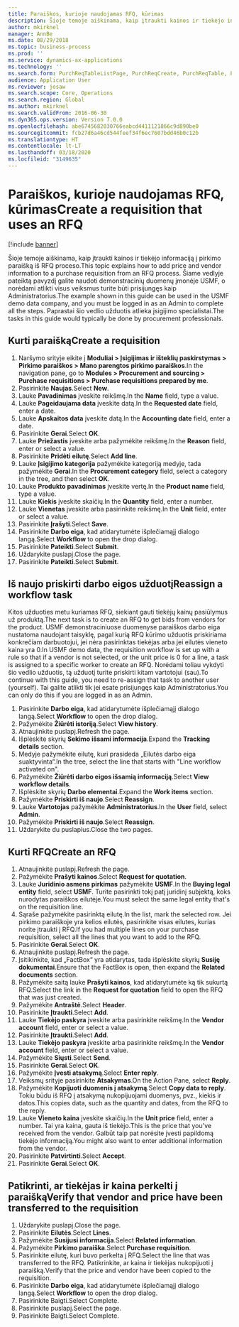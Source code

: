 ```yaml
---
title: Paraiškos, kurioje naudojamas RFQ, kūrimas
description: Šioje temoje aiškinama, kaip įtraukti kainos ir tiekėjo informaciją į pirkimo paraišką iš RFQ proceso.
author: mkirknel
manager: AnnBe
ms.date: 08/29/2018
ms.topic: business-process
ms.prod: ''
ms.service: dynamics-ax-applications
ms.technology: ''
ms.search.form: PurchReqTableListPage, PurchReqCreate, PurchReqTable, PurchReqLineRelatedDocuments, EcoResCategorySingleLookup, PurchReqWorkflowDropDialog, WorkflowSubmitDialog, WorkflowStatus, WorkflowWorkItemActionDialog, WorkflowUserListLookup, PurchReqCopyRFQ, SysDataAreaSelectLookup, PurchRFQCaseTable, PurchRFQEditLines, PurchRFQReplyTable, UnitOfMeasureLookup
audience: Application User
ms.reviewer: josaw
ms.search.scope: Core, Operations
ms.search.region: Global
ms.author: mkirknel
ms.search.validFrom: 2016-06-30
ms.dyn365.ops.version: Version 7.0.0
ms.openlocfilehash: abe6745682030766eabcd4411121866c9d890be0
ms.sourcegitcommit: fcb27d6a46cd544feef34f6ec7607bdd46b0c12b
ms.translationtype: HT
ms.contentlocale: lt-LT
ms.lasthandoff: 03/18/2020
ms.locfileid: "3149635"
---
```

# <a name="create-a-requisition-that-uses-an-rfq"></a><span data-ttu-id="2ad6a-103">Paraiškos, kurioje naudojamas RFQ, kūrimas</span><span class="sxs-lookup"><span data-stu-id="2ad6a-103">Create a requisition that uses an RFQ</span></span>

[!include [banner](../../includes/banner.md)]

<span data-ttu-id="2ad6a-104">Šioje temoje aiškinama, kaip įtraukti kainos ir tiekėjo informaciją į pirkimo paraišką iš RFQ proceso.</span><span class="sxs-lookup"><span data-stu-id="2ad6a-104">This topic explains how to add price and vendor information to a purchase requisition from an RFQ process.</span></span> <span data-ttu-id="2ad6a-105">Šiame vedlyje pateiktą pavyzdį galite naudoti demonstracinių duomenų įmonėje USMF, o norėdami atlikti visus veiksmus turite būti prisijungęs kaip Administratorius.</span><span class="sxs-lookup"><span data-stu-id="2ad6a-105">The example shown in this guide can be used in the USMF demo data company, and you must be logged in as an Admin to complete all the steps.</span></span> <span data-ttu-id="2ad6a-106">Paprastai šio vedlio užduotis atlieka įsigijimo specialistai.</span><span class="sxs-lookup"><span data-stu-id="2ad6a-106">The tasks in this guide would typically be done by procurement professionals.</span></span>


## <a name="create-a-requisition"></a><span data-ttu-id="2ad6a-107">Kurti paraišką</span><span class="sxs-lookup"><span data-stu-id="2ad6a-107">Create a requisition</span></span>
1. <span data-ttu-id="2ad6a-108">Naršymo srityje eikite į **Moduliai > Įsigijimas ir išteklių paskirstymas > Pirkimo paraiškos > Mano parengtos pirkimo paraiškos**.</span><span class="sxs-lookup"><span data-stu-id="2ad6a-108">In the navigation pane, go to **Modules > Procurement and sourcing > Purchase requisitions > Purchase requisitions prepared by me**.</span></span>
2. <span data-ttu-id="2ad6a-109">Pasirinkite **Naujas**.</span><span class="sxs-lookup"><span data-stu-id="2ad6a-109">Select **New**.</span></span>
3. <span data-ttu-id="2ad6a-110">Lauke **Pavadinimas** įveskite reikšmę.</span><span class="sxs-lookup"><span data-stu-id="2ad6a-110">In the **Name** field, type a value.</span></span>
4. <span data-ttu-id="2ad6a-111">Lauke **Pageidaujama data** įveskite datą.</span><span class="sxs-lookup"><span data-stu-id="2ad6a-111">In the **Requested date** field, enter a date.</span></span>
5. <span data-ttu-id="2ad6a-112">Lauke **Apskaitos data** įveskite datą.</span><span class="sxs-lookup"><span data-stu-id="2ad6a-112">In the **Accounting date** field, enter a date.</span></span>
6. <span data-ttu-id="2ad6a-113">Pasirinkite **Gerai**.</span><span class="sxs-lookup"><span data-stu-id="2ad6a-113">Select **OK**.</span></span>
7. <span data-ttu-id="2ad6a-114">Lauke **Priežastis** įveskite arba pažymėkite reikšmę.</span><span class="sxs-lookup"><span data-stu-id="2ad6a-114">In the **Reason** field, enter or select a value.</span></span>
8. <span data-ttu-id="2ad6a-115">Pasirinkite **Pridėti eilutę**.</span><span class="sxs-lookup"><span data-stu-id="2ad6a-115">Select **Add line**.</span></span>
9. <span data-ttu-id="2ad6a-116">Lauke **Įsigijimo kategorija** pažymėkite kategoriją medyje, tada pažymėkite **Gerai**.</span><span class="sxs-lookup"><span data-stu-id="2ad6a-116">In the **Procurement category** field, select a category in the tree, and then select **OK**.</span></span>
10. <span data-ttu-id="2ad6a-117">Lauke **Produkto pavadinimas** įveskite vertę.</span><span class="sxs-lookup"><span data-stu-id="2ad6a-117">In the **Product name** field, type a value.</span></span>
11. <span data-ttu-id="2ad6a-118">Lauke **Kiekis** įveskite skaičių.</span><span class="sxs-lookup"><span data-stu-id="2ad6a-118">In the **Quantity** field, enter a number.</span></span>
12. <span data-ttu-id="2ad6a-119">Lauke **Vienetas** įveskite arba pasirinkite reikšmę.</span><span class="sxs-lookup"><span data-stu-id="2ad6a-119">In the **Unit** field, enter or select a value.</span></span>
13. <span data-ttu-id="2ad6a-120">Pasirinkite **Įrašyti**.</span><span class="sxs-lookup"><span data-stu-id="2ad6a-120">Select **Save**.</span></span>
14. <span data-ttu-id="2ad6a-121">Pasirinkite **Darbo eiga**, kad atidarytumėte išplečiamąjį dialogo langą.</span><span class="sxs-lookup"><span data-stu-id="2ad6a-121">Select **Workflow** to open the drop dialog.</span></span>
15. <span data-ttu-id="2ad6a-122">Pasirinkite **Pateikti**.</span><span class="sxs-lookup"><span data-stu-id="2ad6a-122">Select **Submit**.</span></span>
16. <span data-ttu-id="2ad6a-123">Uždarykite puslapį.</span><span class="sxs-lookup"><span data-stu-id="2ad6a-123">Close the page.</span></span>
17. <span data-ttu-id="2ad6a-124">Pasirinkite **Pateikti**.</span><span class="sxs-lookup"><span data-stu-id="2ad6a-124">Select **Submit**.</span></span>

## <a name="reassign-a-workflow-task"></a><span data-ttu-id="2ad6a-125">Iš naujo priskirti darbo eigos užduotį</span><span class="sxs-lookup"><span data-stu-id="2ad6a-125">Reassign a workflow task</span></span>
<span data-ttu-id="2ad6a-126">Kitos užduoties metu kuriamas RFQ, siekiant gauti tiekėjų kainų pasiūlymus už produktą.</span><span class="sxs-lookup"><span data-stu-id="2ad6a-126">The next task is to create an RFQ to get bids from vendors for the product.</span></span> <span data-ttu-id="2ad6a-127">USMF demonstraciniuose duomenyse paraiškos darbo eiga nustatoma naudojant taisyklę, pagal kurią RFQ kūrimo užduotis priskiriama konkrečiam darbuotojui, jei nėra pasirinktas tiekėjas arba jei eilutės vieneto kaina yra 0.</span><span class="sxs-lookup"><span data-stu-id="2ad6a-127">In USMF demo data, the requisition workflow is set up with a rule so that if a vendor is not selected, or the unit price is 0 for a line, a task is assigned to a specific worker to create an RFQ.</span></span> <span data-ttu-id="2ad6a-128">Norėdami toliau vykdyti šio vedlio užduotis, tą užduotį turite priskirti kitam vartotojui (sau).</span><span class="sxs-lookup"><span data-stu-id="2ad6a-128">To continue with this guide, you need to re-assign that task to another user (yourself).</span></span> <span data-ttu-id="2ad6a-129">Tai galite atlikti tik jei esate prisijungęs kaip Administratorius.</span><span class="sxs-lookup"><span data-stu-id="2ad6a-129">You can only do this if you are logged in as an Admin.</span></span>  

1. <span data-ttu-id="2ad6a-130">Pasirinkite **Darbo eiga**, kad atidarytumėte išplečiamąjį dialogo langą.</span><span class="sxs-lookup"><span data-stu-id="2ad6a-130">Select **Workflow** to open the drop dialog.</span></span>
2. <span data-ttu-id="2ad6a-131">Pažymėkite **Žiūrėti istoriją**.</span><span class="sxs-lookup"><span data-stu-id="2ad6a-131">Select **View history**.</span></span>
3. <span data-ttu-id="2ad6a-132">Atnaujinkite puslapį.</span><span class="sxs-lookup"><span data-stu-id="2ad6a-132">Refresh the page.</span></span>
4. <span data-ttu-id="2ad6a-133">Išplėskite skyrių **Sekimo išsami informacija**.</span><span class="sxs-lookup"><span data-stu-id="2ad6a-133">Expand the **Tracking details** section.</span></span>
5. <span data-ttu-id="2ad6a-134">Medyje pažymėkite eilutę, kuri prasideda „Eilutės darbo eiga suaktyvinta“.</span><span class="sxs-lookup"><span data-stu-id="2ad6a-134">In the tree, select the line that starts with "Line workflow activated on".</span></span>
6. <span data-ttu-id="2ad6a-135">Pažymėkite **Žiūrėti darbo eigos išsamią informaciją**.</span><span class="sxs-lookup"><span data-stu-id="2ad6a-135">Select **View workflow details**.</span></span>
7. <span data-ttu-id="2ad6a-136">Išplėskite skyrių **Darbo elementai**.</span><span class="sxs-lookup"><span data-stu-id="2ad6a-136">Expand the **Work items** section.</span></span>
8. <span data-ttu-id="2ad6a-137">Pažymėkite **Priskirti iš naujo**.</span><span class="sxs-lookup"><span data-stu-id="2ad6a-137">Select **Reassign**.</span></span>
9. <span data-ttu-id="2ad6a-138">Lauke **Vartotojas** pažymėkite **Administratorius**.</span><span class="sxs-lookup"><span data-stu-id="2ad6a-138">In the **User** field, select **Admin**.</span></span>
10. <span data-ttu-id="2ad6a-139">Pažymėkite **Priskirti iš naujo**.</span><span class="sxs-lookup"><span data-stu-id="2ad6a-139">Select **Reassign**.</span></span>
11. <span data-ttu-id="2ad6a-140">Uždarykite du puslapius.</span><span class="sxs-lookup"><span data-stu-id="2ad6a-140">Close the two pages.</span></span>

## <a name="create-an-rfq"></a><span data-ttu-id="2ad6a-141">Kurti RFQ</span><span class="sxs-lookup"><span data-stu-id="2ad6a-141">Create an RFQ</span></span>

1. <span data-ttu-id="2ad6a-142">Atnaujinkite puslapį.</span><span class="sxs-lookup"><span data-stu-id="2ad6a-142">Refresh the page.</span></span>
2. <span data-ttu-id="2ad6a-143">Pažymėkite **Prašyti kainos**.</span><span class="sxs-lookup"><span data-stu-id="2ad6a-143">Select **Request for quotation**.</span></span>
3. <span data-ttu-id="2ad6a-144">Lauke **Juridinio asmens pirkimas** pažymėkite **USMF**.</span><span class="sxs-lookup"><span data-stu-id="2ad6a-144">In the **Buying legal entity** field, select **USMF**.</span></span> <span data-ttu-id="2ad6a-145">Turite pasirinkti tokį patį juridinį subjektą, koks nurodytas paraiškos eilutėje.</span><span class="sxs-lookup"><span data-stu-id="2ad6a-145">You must select the same legal entity that's on the requisition line.</span></span>  
4. <span data-ttu-id="2ad6a-146">Sąraše pažymėkite pasirinktą eilutę.</span><span class="sxs-lookup"><span data-stu-id="2ad6a-146">In the list, mark the selected row.</span></span> <span data-ttu-id="2ad6a-147">Jei pirkimo paraiškoje yra kelios eilutės, pasirinkite visas eilutes, kurias norite įtraukti į RFQ.</span><span class="sxs-lookup"><span data-stu-id="2ad6a-147">If you had multiple lines on your purchase requisition, select all the lines that you want to add to the RFQ.</span></span>  
5. <span data-ttu-id="2ad6a-148">Pasirinkite **Gerai**.</span><span class="sxs-lookup"><span data-stu-id="2ad6a-148">Select **OK**.</span></span>
6. <span data-ttu-id="2ad6a-149">Atnaujinkite puslapį.</span><span class="sxs-lookup"><span data-stu-id="2ad6a-149">Refresh the page.</span></span>
7. <span data-ttu-id="2ad6a-150">Įsitikinkite, kad „FactBox“ yra atidarytas, tada išplėskite skyrių **Susiję dokumentai**.</span><span class="sxs-lookup"><span data-stu-id="2ad6a-150">Ensure that the FactBox is open, then expand the **Related documents** section.</span></span>
8. <span data-ttu-id="2ad6a-151">Pažymėkite saitą lauke **Prašyti kainos**, kad atidarytumėte ką tik sukurtą RFQ.</span><span class="sxs-lookup"><span data-stu-id="2ad6a-151">Select the link in the **Request for quotation** field to open the RFQ that was just created.</span></span>
9. <span data-ttu-id="2ad6a-152">Pažymėkite **Antraštė**.</span><span class="sxs-lookup"><span data-stu-id="2ad6a-152">Select **Header**.</span></span>
10. <span data-ttu-id="2ad6a-153">Pasirinkite **Įtraukti**.</span><span class="sxs-lookup"><span data-stu-id="2ad6a-153">Select **Add**.</span></span>
11. <span data-ttu-id="2ad6a-154">Lauke **Tiekėjo paskyra** įveskite arba pasirinkite reikšmę.</span><span class="sxs-lookup"><span data-stu-id="2ad6a-154">In the **Vendor account** field, enter or select a value.</span></span>
12. <span data-ttu-id="2ad6a-155">Pasirinkite **Įtraukti**.</span><span class="sxs-lookup"><span data-stu-id="2ad6a-155">Select **Add**.</span></span>
13. <span data-ttu-id="2ad6a-156">Lauke **Tiekėjo paskyra** įveskite arba pasirinkite reikšmę.</span><span class="sxs-lookup"><span data-stu-id="2ad6a-156">In the **Vendor account** field, enter or select a value.</span></span>
14. <span data-ttu-id="2ad6a-157">Pažymėkite **Siųsti**.</span><span class="sxs-lookup"><span data-stu-id="2ad6a-157">Select **Send**.</span></span>
15. <span data-ttu-id="2ad6a-158">Pasirinkite **Gerai**.</span><span class="sxs-lookup"><span data-stu-id="2ad6a-158">Select **OK**.</span></span>
16. <span data-ttu-id="2ad6a-159">Pažymėkite **Įvesti atsakymą**.</span><span class="sxs-lookup"><span data-stu-id="2ad6a-159">Select **Enter reply**.</span></span>
17. <span data-ttu-id="2ad6a-160">Veiksmų srityje pasirinkite **Atsakymas**.</span><span class="sxs-lookup"><span data-stu-id="2ad6a-160">On the Action Pane, select **Reply**.</span></span>
18. <span data-ttu-id="2ad6a-161">Pažymėkite **Kopijuoti duomenis į atsakymą**.</span><span class="sxs-lookup"><span data-stu-id="2ad6a-161">Select **Copy data to reply**.</span></span> <span data-ttu-id="2ad6a-162">Tokiu būdu iš RFQ į atsakymą nukopijuojami duomenys, pvz., kiekis ir datos.</span><span class="sxs-lookup"><span data-stu-id="2ad6a-162">This copies data, such as the quantity and dates, from the RFQ to the reply.</span></span>  
19. <span data-ttu-id="2ad6a-163">Lauke **Vieneto kaina** įveskite skaičių.</span><span class="sxs-lookup"><span data-stu-id="2ad6a-163">In the **Unit price** field, enter a number.</span></span> <span data-ttu-id="2ad6a-164">Tai yra kaina, gauta iš tiekėjo.</span><span class="sxs-lookup"><span data-stu-id="2ad6a-164">This is the price that you've received from the vendor.</span></span> <span data-ttu-id="2ad6a-165">Galbūt taip pat norėsite įvesti papildomą tiekėjo informaciją.</span><span class="sxs-lookup"><span data-stu-id="2ad6a-165">You might also want to enter additional information from the vendor.</span></span>  
20. <span data-ttu-id="2ad6a-166">Pasirinkite **Patvirtinti**.</span><span class="sxs-lookup"><span data-stu-id="2ad6a-166">Select **Accept**.</span></span>
21. <span data-ttu-id="2ad6a-167">Pasirinkite **Gerai**.</span><span class="sxs-lookup"><span data-stu-id="2ad6a-167">Select **OK**.</span></span>

## <a name="verify-that-vendor-and-price-have-been-transferred-to-the-requisition"></a><span data-ttu-id="2ad6a-168">Patikrinti, ar tiekėjas ir kaina perkelti į paraišką</span><span class="sxs-lookup"><span data-stu-id="2ad6a-168">Verify that vendor and price have been transferred to the requisition</span></span>
1. <span data-ttu-id="2ad6a-169">Uždarykite puslapį.</span><span class="sxs-lookup"><span data-stu-id="2ad6a-169">Close the page.</span></span>
2. <span data-ttu-id="2ad6a-170">Pasirinkite **Eilutės**.</span><span class="sxs-lookup"><span data-stu-id="2ad6a-170">Select **Lines**.</span></span>
3. <span data-ttu-id="2ad6a-171">Pažymėkite **Susijusi informacija**.</span><span class="sxs-lookup"><span data-stu-id="2ad6a-171">Select **Related information**.</span></span>
4. <span data-ttu-id="2ad6a-172">Pažymėkite **Pirkimo paraiška**.</span><span class="sxs-lookup"><span data-stu-id="2ad6a-172">Select **Purchase requisition**.</span></span>
5. <span data-ttu-id="2ad6a-173">Pasirinkite eilutę, kuri buvo perkelta į RFQ.</span><span class="sxs-lookup"><span data-stu-id="2ad6a-173">Select the line that was transferred to the RFQ.</span></span> <span data-ttu-id="2ad6a-174">Patikrinkite, ar kaina ir tiekėjas nukopijuoti į paraišką.</span><span class="sxs-lookup"><span data-stu-id="2ad6a-174">Verify that the price and vendor have been copied to the requisition.</span></span>  
6. <span data-ttu-id="2ad6a-175">Pasirinkite **Darbo eiga**, kad atidarytumėte išplečiamąjį dialogo langą.</span><span class="sxs-lookup"><span data-stu-id="2ad6a-175">Select **Workflow** to open the drop dialog.</span></span>
7. <span data-ttu-id="2ad6a-176">Pasirinkite Baigti.</span><span class="sxs-lookup"><span data-stu-id="2ad6a-176">Select Complete.</span></span>
8. <span data-ttu-id="2ad6a-177">Pasirinkite puslapį.</span><span class="sxs-lookup"><span data-stu-id="2ad6a-177">Select the page.</span></span>
9. <span data-ttu-id="2ad6a-178">Pasirinkite Baigti.</span><span class="sxs-lookup"><span data-stu-id="2ad6a-178">Select Complete.</span></span>


